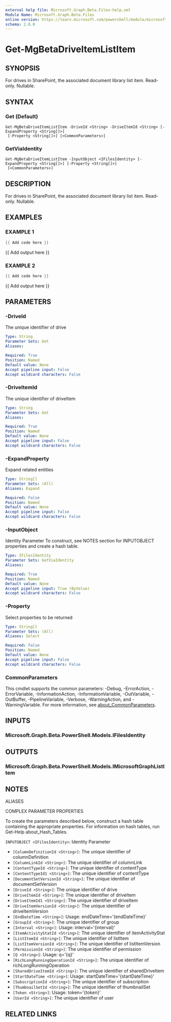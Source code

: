 ```yaml
---
external help file: Microsoft.Graph.Beta.Files-help.xml
Module Name: Microsoft.Graph.Beta.Files
online version: https://learn.microsoft.com/powershell/module/microsoft.graph.beta.files/get-mgbetadriveitemlistitem
schema: 2.0.0
---
```


# Get-MgBetaDriveItemListItem

## SYNOPSIS
For drives in SharePoint, the associated document library list item.
Read-only.
Nullable.

## SYNTAX

### Get (Default)
```
Get-MgBetaDriveItemListItem -DriveId <String> -DriveItemId <String> [-ExpandProperty <String[]>]
 [-Property <String[]>] [<CommonParameters>]
```

### GetViaIdentity
```
Get-MgBetaDriveItemListItem -InputObject <IFilesIdentity> [-ExpandProperty <String[]>] [-Property <String[]>]
 [<CommonParameters>]
```

## DESCRIPTION
For drives in SharePoint, the associated document library list item.
Read-only.
Nullable.

## EXAMPLES

### EXAMPLE 1
```powershell
{{ Add code here }}
```

{{ Add output here }}

### EXAMPLE 2
```powershell
{{ Add code here }}
```

{{ Add output here }}

## PARAMETERS

### -DriveId
The unique identifier of drive

```yaml
Type: String
Parameter Sets: Get
Aliases:

Required: True
Position: Named
Default value: None
Accept pipeline input: False
Accept wildcard characters: False
```

### -DriveItemId
The unique identifier of driveItem

```yaml
Type: String
Parameter Sets: Get
Aliases:

Required: True
Position: Named
Default value: None
Accept pipeline input: False
Accept wildcard characters: False
```

### -ExpandProperty
Expand related entities

```yaml
Type: String[]
Parameter Sets: (All)
Aliases: Expand

Required: False
Position: Named
Default value: None
Accept pipeline input: False
Accept wildcard characters: False
```

### -InputObject
Identity Parameter
To construct, see NOTES section for INPUTOBJECT properties and create a hash table.

```yaml
Type: IFilesIdentity
Parameter Sets: GetViaIdentity
Aliases:

Required: True
Position: Named
Default value: None
Accept pipeline input: True (ByValue)
Accept wildcard characters: False
```

### -Property
Select properties to be returned

```yaml
Type: String[]
Parameter Sets: (All)
Aliases: Select

Required: False
Position: Named
Default value: None
Accept pipeline input: False
Accept wildcard characters: False
```

### CommonParameters
This cmdlet supports the common parameters: -Debug, -ErrorAction, -ErrorVariable, -InformationAction, -InformationVariable, -OutVariable, -OutBuffer, -PipelineVariable, -Verbose, -WarningAction, and -WarningVariable. For more information, see [about_CommonParameters](http://go.microsoft.com/fwlink/?LinkID=113216).

## INPUTS

### Microsoft.Graph.Beta.PowerShell.Models.IFilesIdentity
## OUTPUTS

### Microsoft.Graph.Beta.PowerShell.Models.IMicrosoftGraphListItem
## NOTES

ALIASES

COMPLEX PARAMETER PROPERTIES

To create the parameters described below, construct a hash table containing the appropriate properties. For information on hash tables, run Get-Help about_Hash_Tables.


`INPUTOBJECT <IFilesIdentity>`: Identity Parameter
  - `[ColumnDefinitionId <String>]`: The unique identifier of columnDefinition
  - `[ColumnLinkId <String>]`: The unique identifier of columnLink
  - `[ContentTypeId <String>]`: The unique identifier of contentType
  - `[ContentTypeId1 <String>]`: The unique identifier of contentType
  - `[DocumentSetVersionId <String>]`: The unique identifier of documentSetVersion
  - `[DriveId <String>]`: The unique identifier of drive
  - `[DriveItemId <String>]`: The unique identifier of driveItem
  - `[DriveItemId1 <String>]`: The unique identifier of driveItem
  - `[DriveItemVersionId <String>]`: The unique identifier of driveItemVersion
  - `[EndDateTime <String>]`: Usage: endDateTime='{endDateTime}'
  - `[GroupId <String>]`: The unique identifier of group
  - `[Interval <String>]`: Usage: interval='{interval}'
  - `[ItemActivityStatId <String>]`: The unique identifier of itemActivityStat
  - `[ListItemId <String>]`: The unique identifier of listItem
  - `[ListItemVersionId <String>]`: The unique identifier of listItemVersion
  - `[PermissionId <String>]`: The unique identifier of permission
  - `[Q <String>]`: Usage: q='{q}'
  - `[RichLongRunningOperationId <String>]`: The unique identifier of richLongRunningOperation
  - `[SharedDriveItemId <String>]`: The unique identifier of sharedDriveItem
  - `[StartDateTime <String>]`: Usage: startDateTime='{startDateTime}'
  - `[SubscriptionId <String>]`: The unique identifier of subscription
  - `[ThumbnailSetId <String>]`: The unique identifier of thumbnailSet
  - `[Token <String>]`: Usage: token='{token}'
  - `[UserId <String>]`: The unique identifier of user

## RELATED LINKS
